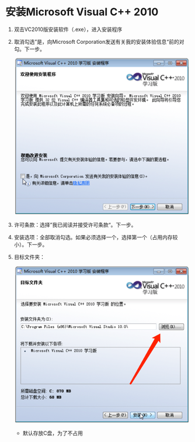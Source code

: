 # 安装Microsoft Visual C++ 2010

1. 双击VC2010版安装软件（.exe），进入安装程序

2. 取消勾选”是，向Microsoft Corporation发送有关我的安装体验信息“前的对勾。下一步。

   ![image-20210126224841998](An_introduction_to_C_IDE.assets/image-20210126224841998.png)

3. 许可条款：选择”我已阅读并接受许可条款“。下一步。
4. 安装选项：全部取消勾选。如果必须选择一个，选择第一个（占用内存较小）。下一步。

5. 目标文件夹：

   ![image-20210126225302882](An_introduction_to_C_IDE.assets/image-20210126225302882.png)

   * 默认存放C盘，为了不占用
